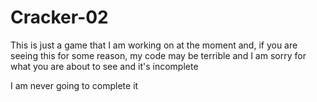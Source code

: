 # Cracker-02

This is just a game that I am working on at the moment and, if you are seeing this for some reason, 
my code may be terrible and I am sorry for what you are about to see and it's incomplete


I am never going to complete it
